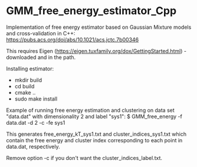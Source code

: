 # GMM_free_energy_estimator_Cpp

Implementation of free energy estimator based on Gaussian Mixture models and cross-validation in C++:
https://pubs.acs.org/doi/abs/10.1021/acs.jctc.7b00346

This requires Eigen (https://eigen.tuxfamily.org/dox/GettingStarted.html) - downloaded and in the path.

Installing estimator:
- mkdir build
- cd build
- cmake ..
- sudo make install

Example of running free energy estimation and clustering on data set "data.dat" with dimensionality 2 and label "sys1":
 $ GMM_free_energy -f data.dat -d 2 -c -fe sys1

This generates free_energy_kT_sys1.txt and cluster_indices_sys1.txt which contain the free energy and cluster index corresponding to each point in data.dat, respectively. 

Remove option -c if you don't want the cluster_indices_label.txt.
